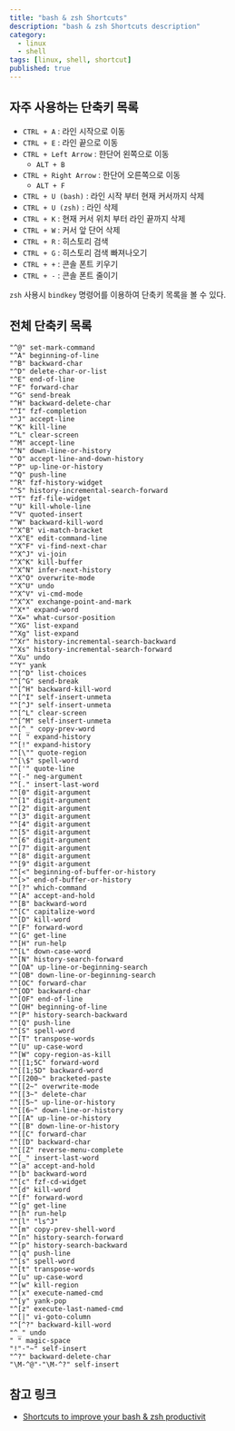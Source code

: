 ```yaml
---
title: "bash & zsh Shortcuts"
description: "bash & zsh Shortcuts description"
category:
  - linux
  - shell
tags: [linux, shell, shortcut]
published: true 
---
```


## 자주 사용하는 단축키 목록

 - `CTRL + A` : 라인 시작으로 이동
 - `CTRL + E` : 라인 끝으로 이동
 - `CTRL + Left Arrow` : 한단어 왼쪽으로 이동
   * `ALT + B`
 - `CTRL + Right Arrow` : 한단어 오른쪽으로 이동
   * `ALT + F`
 - `CTRL + U (bash)` : 라인 시작 부터 현재 커서까지 삭제 
 - `CTRL + U (zsh)` : 라인 삭제
 - `CTRL + K` : 현재 커서 위치 부터 라인 끝까지 삭제
 - `CTRL + W` : 커서 앞 단어 삭제
 - `CTRL + R` : 히스토리 검색
 - `CTRL + G` : 히스토리 검색 빠져나오기
 - `CTRL + +` : 콘솔 폰트 키우기
 - `CTRL + -` : 콘솔 폰트 줄이기

`zsh` 사용시 `bindkey` 명령어를 이용하여 단축키 목록을 볼 수 있다.

## 전체 단축키 목록

```shell
"^@" set-mark-command
"^A" beginning-of-line
"^B" backward-char
"^D" delete-char-or-list
"^E" end-of-line
"^F" forward-char
"^G" send-break
"^H" backward-delete-char
"^I" fzf-completion
"^J" accept-line
"^K" kill-line
"^L" clear-screen
"^M" accept-line
"^N" down-line-or-history
"^O" accept-line-and-down-history
"^P" up-line-or-history
"^Q" push-line
"^R" fzf-history-widget
"^S" history-incremental-search-forward
"^T" fzf-file-widget
"^U" kill-whole-line
"^V" quoted-insert
"^W" backward-kill-word
"^X^B" vi-match-bracket
"^X^E" edit-command-line
"^X^F" vi-find-next-char
"^X^J" vi-join
"^X^K" kill-buffer
"^X^N" infer-next-history
"^X^O" overwrite-mode
"^X^U" undo
"^X^V" vi-cmd-mode
"^X^X" exchange-point-and-mark
"^X*" expand-word
"^X=" what-cursor-position
"^XG" list-expand
"^Xg" list-expand
"^Xr" history-incremental-search-backward
"^Xs" history-incremental-search-forward
"^Xu" undo
"^Y" yank
"^[^D" list-choices
"^[^G" send-break
"^[^H" backward-kill-word
"^[^I" self-insert-unmeta
"^[^J" self-insert-unmeta
"^[^L" clear-screen
"^[^M" self-insert-unmeta
"^[^_" copy-prev-word
"^[ " expand-history
"^[!" expand-history
"^[\"" quote-region
"^[\$" spell-word
"^['" quote-line
"^[-" neg-argument
"^[." insert-last-word
"^[0" digit-argument
"^[1" digit-argument
"^[2" digit-argument
"^[3" digit-argument
"^[4" digit-argument
"^[5" digit-argument
"^[6" digit-argument
"^[7" digit-argument
"^[8" digit-argument
"^[9" digit-argument
"^[<" beginning-of-buffer-or-history
"^[>" end-of-buffer-or-history
"^[?" which-command
"^[A" accept-and-hold
"^[B" backward-word
"^[C" capitalize-word
"^[D" kill-word
"^[F" forward-word
"^[G" get-line
"^[H" run-help
"^[L" down-case-word
"^[N" history-search-forward
"^[OA" up-line-or-beginning-search
"^[OB" down-line-or-beginning-search
"^[OC" forward-char
"^[OD" backward-char
"^[OF" end-of-line
"^[OH" beginning-of-line
"^[P" history-search-backward
"^[Q" push-line
"^[S" spell-word
"^[T" transpose-words
"^[U" up-case-word
"^[W" copy-region-as-kill
"^[[1;5C" forward-word
"^[[1;5D" backward-word
"^[[200~" bracketed-paste
"^[[2~" overwrite-mode
"^[[3~" delete-char
"^[[5~" up-line-or-history
"^[[6~" down-line-or-history
"^[[A" up-line-or-history
"^[[B" down-line-or-history
"^[[C" forward-char
"^[[D" backward-char
"^[[Z" reverse-menu-complete
"^[_" insert-last-word
"^[a" accept-and-hold
"^[b" backward-word
"^[c" fzf-cd-widget
"^[d" kill-word
"^[f" forward-word
"^[g" get-line
"^[h" run-help
"^[l" "ls^J"
"^[m" copy-prev-shell-word
"^[n" history-search-forward
"^[p" history-search-backward
"^[q" push-line
"^[s" spell-word
"^[t" transpose-words
"^[u" up-case-word
"^[w" kill-region
"^[x" execute-named-cmd
"^[y" yank-pop
"^[z" execute-last-named-cmd
"^[|" vi-goto-column
"^[^?" backward-kill-word
"^_" undo
" " magic-space
"!"-"~" self-insert
"^?" backward-delete-char
"\M-^@"-"\M-^?" self-insert
```

## 참고 링크
* [Shortcuts to improve your bash & zsh productivit][1]

[1]: http://www.geekmind.net/2011/01/shortcuts-to-improve-your-bash-zsh.html "Shortcuts to improve your bash & zsh productivity"
